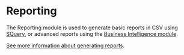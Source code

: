 # Reporting

The Reporting module is used to generate basic reports in CSV using
[SQuery](/docs/identitymanager/6.1/identitymanager/integration-guide/api/squery/index.md), or advanced
reports using the
[Business Intelligence module](/docs/identitymanager/6.1/identitymanager/integration-guide/toolkit/xml-configuration/business-intelligence/index.md).

[See more information about generating reports](/docs/identitymanager/6.1/identitymanager/user-guide/administrate/reporting/index.md).
